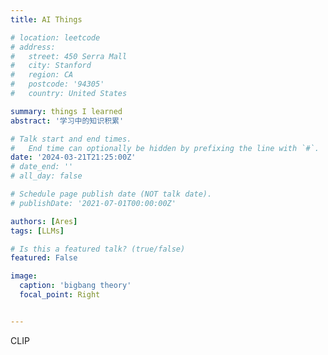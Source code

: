 ```yaml
---
title: AI Things 

# location: leetcode
# address:
#   street: 450 Serra Mall
#   city: Stanford
#   region: CA
#   postcode: '94305'
#   country: United States

summary: things I learned
abstract: '学习中的知识积累'

# Talk start and end times.
#   End time can optionally be hidden by prefixing the line with `#`.
date: '2024-03-21T21:25:00Z'
# date_end: ''
# all_day: false

# Schedule page publish date (NOT talk date).
# publishDate: '2021-07-01T00:00:00Z'

authors: [Ares]
tags: [LLMs]

# Is this a featured talk? (true/false)
featured: False

image:
  caption: 'bigbang theory'
  focal_point: Right


---
```


CLIP